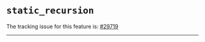 # `static_recursion`

The tracking issue for this feature is: [#29719]

[#29719]: https://github.com/rust-lang/rust/issues/29719

------------------------



